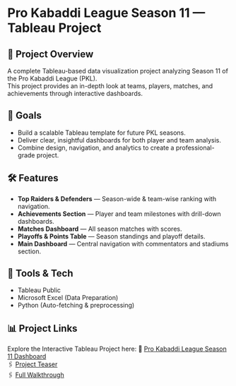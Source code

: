# Pro Kabaddi League Season 11 — Tableau Project

## 📌 Project Overview
A complete Tableau-based data visualization project analyzing Season 11 of the Pro Kabaddi League (PKL).  
This project provides an in-depth look at teams, players, matches, and achievements through interactive dashboards.

## 🎯 Goals
- Build a scalable Tableau template for future PKL seasons.
- Deliver clear, insightful dashboards for both player and team analysis.
- Combine design, navigation, and analytics to create a professional-grade project.

## 🛠 Features
- **Top Raiders & Defenders** — Season-wide & team-wise ranking with navigation.
- **Achievements Section** — Player and team milestones with drill-down dashboards.
- **Matches Dashboard** — All season matches with scores.
- **Playoffs & Points Table** — Season standings and playoff details.
- **Main Dashboard** — Central navigation with commentators and stadiums section.

## 🧰 Tools & Tech
- Tableau Public
- Microsoft Excel (Data Preparation)
- Python (Auto-fetching & preprocessing)

## 📊 Project Links
Explore the Interactive Tableau Project here:
🔗 [Pro Kabaddi League Season 11 Dashboard](https://public.tableau.com/app/profile/aryan.jha7122/viz/PKL-Season-11-Analysis-2024-25/Banner)  
🖇️ [Project Teaser](https://youtu.be/BFrzACKJeqs?si=glr6x7uL0ZO70NIG)  
🖇️ [Full Walkthrough](https://youtu.be/8MqSmj5tDuE?si=1wPrxq58kiebvqbO)  